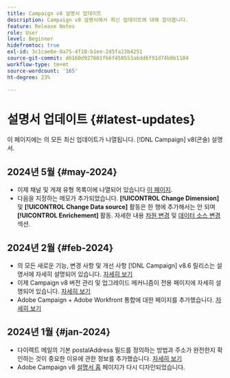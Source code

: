 ```yaml
---
title: Campaign v8 설명서 업데이트
description: Campaign v8 설명서에서 최신 업데이트에 대해 알아봅니다.
feature: Release Notes
role: User
level: Beginner
hidefromtoc: true
exl-id: 3c1cae6e-0a75-4f18-b1ee-2d5fa23b4251
source-git-commit: d6160d927601f66f450553a6dd6f91d74b0b1104
workflow-type: tm+mt
source-wordcount: '165'
ht-degree: 23%

---
```


# 설명서 업데이트 {#latest-updates}

이 페이지에는 의 모든 최신 업데이트가 나열됩니다. [!DNL Campaign] v8(콘솔) 설명서.


## 2024년 5월 {#may-2024}

* 이제 채널 및 게재 유형 목록이에 나열되어 있습니다 [이 페이지](create-message.md).
* 다음을 지정하는 메모가 추가되었습니다. **[!UICONTROL Change Dimension]** 및 **[!UICONTROL Change Data source]** 활동은 한 행에 추가해서는 안 되며 **[!UICONTROL Enrichement]** 활동. 자세한 내용 [차원 변경](../../automation/workflow/change-dimension.md) 및 [데이터 소스 변경](../../automation/workflow/change-data-source.md) 섹션.

## 2024년 2월 {#feb-2024}

* 의 모든 새로운 기능, 변경 사항 및 개선 사항 [!DNL Campaign] v8.6 릴리스는 설명서에 자세히 설명되어 있습니다. [자세히 보기](release-notes.md)
* 이제 Campaign v8 버전 관리 및 업그레이드 메커니즘이 전용 페이지에 자세히 설명되어 있습니다. [자세히 보기](upgrades.md)
* Adobe Campaign + Adobe Workfront 통합에 대한 페이지를 추가했습니다. [자세히 보기](../connect/ac-workfront.md)

## 2024년 1월 {#jan-2024}

* 다이렉트 메일의 기본 postalAddress 필드를 정의하는 방법과 주소가 완전한지 확인하는 것이 중요한 이유에 관한 정보를 추가했습니다. [자세히 보기](../send/direct-mail.md)
* Adobe Campaign v8 [설명서 홈](../campaign-home.md) 페이지가 다시 디자인되었습니다.
